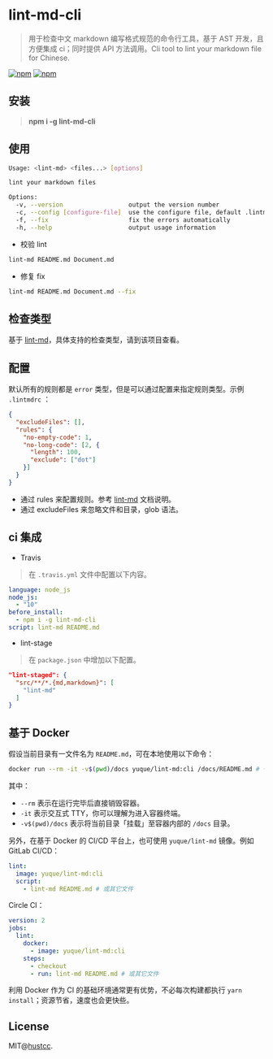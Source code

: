 # lint-md-cli


> 用于检查中文 markdown 编写格式规范的命令行工具，基于 AST 开发，且方便集成 ci；同时提供 API 方法调用。Cli tool to lint your markdown file for Chinese.

[![npm](https://img.shields.io/npm/v/lint-md-cli.svg)](https://www.npmjs.com/package/lint-md-cli)
[![npm](https://img.shields.io/npm/dm/lint-md-cli.svg)](https://www.npmjs.com/package/lint-md-cli)



## 安装

> **npm i -g lint-md-cli**



## 使用

```bash
Usage: <lint-md> <files...> [options]

lint your markdown files

Options:
  -v, --version                  output the version number
  -c, --config [configure-file]  use the configure file, default .lintmdrc
  -f, --fix                      fix the errors automatically
  -h, --help                     output usage information
```


 - 校验 lint

```bash
lint-md README.md Document.md
```


 - 修复 fix

```bash
lint-md README.md Document.md --fix
```



## 检查类型

基于 [lint-md](https://github.com/hustcc/lint-md/tree/master/packages/lint-md)，具体支持的检查类型，请到该项目查看。



## 配置

默认所有的规则都是 `error` 类型，但是可以通过配置来指定规则类型。示例 `.lintmdrc` ：

```json
{
  "excludeFiles": [],
  "rules": {
    "no-empty-code": 1,
    "no-long-code": [2, {
      "length": 100,
      "exclude": ["dot"]
    }]
  }
}
```

 - 通过 rules 来配置规则。参考 [lint-md](https://github.com/hustcc/lint-md/tree/master/packages/lint-md) 文档说明。
 - 通过 excludeFiles 来忽略文件和目录，glob 语法。



## ci 集成

 -  Travis

> 在 `.travis.yml` 文件中配置以下内容。

```yml
language: node_js
node_js:
  - "10"
before_install:
  - npm i -g lint-md-cli
script: lint-md README.md
```

 -  lint-stage

> 在 `package.json` 中增加以下配置。

```json
"lint-staged": {
  "src/**/*.{md,markdown}": [
    "lint-md"
  ]
}
```



## 基于 Docker

假设当前目录有一文件名为 `README.md`，可在本地使用以下命令：

```bash
docker run --rm -it -v$(pwd)/docs yuque/lint-md:cli /docs/README.md # 也可直接带其它参数
```

其中：

- `--rm` 表示在运行完毕后直接销毁容器。
- `-it` 表示交互式 TTY，你可以理解为进入容器终端。
- `-v$(pwd)/docs` 表示将当前目录「挂载」至容器内部的 `/docs` 目录。

另外，在基于 Docker 的 CI/CD 平台上，也可使用 `yuque/lint-md` 镜像。例如 GitLab CI/CD：

```yml
lint:
  image: yuque/lint-md:cli
  script:
    - lint-md README.md # 或其它文件
```

Circle CI：

```yml
version: 2
jobs:
  lint:
    docker:
      - image: yuque/lint-md:cli
    steps:
      - checkout
      - run: lint-md README.md # 或其它文件
```

利用 Docker 作为 CI 的基础环境通常更有优势，不必每次构建都执行 `yarn install`；资源节省，速度也会更快些。




## License

MIT@[hustcc](https://github.com/hustcc).
